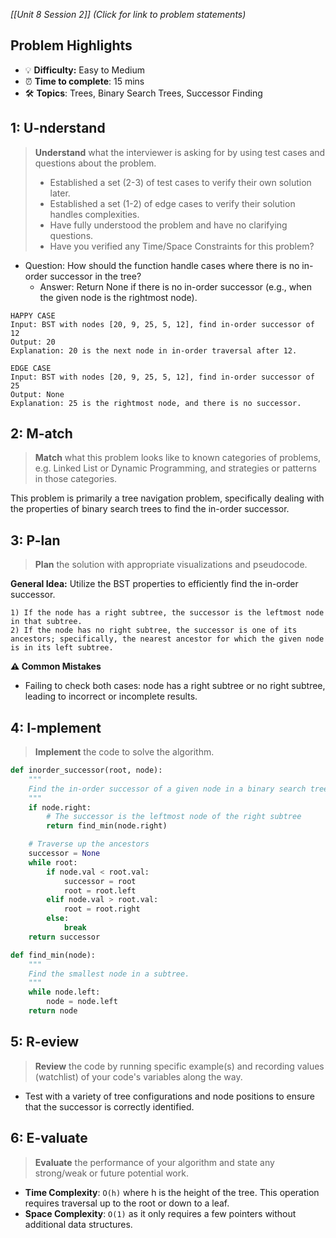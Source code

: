 *[[Unit 8 Session 2]] (Click for link to problem statements)*

## Problem Highlights

* 💡 **Difficulty:** Easy to Medium
* ⏰ **Time to complete**: 15 mins
* 🛠️ **Topics**: Trees, Binary Search Trees, Successor Finding
    
## 1: U-nderstand

> **Understand** what the interviewer is asking for by using test cases and questions about the problem.
> - Established a set (2-3) of test cases to verify their own solution later.
> - Established a set (1-2) of edge cases to verify their solution handles complexities.
> - Have fully understood the problem and have no clarifying questions.
> - Have you verified any Time/Space Constraints for this problem?

- Question: How should the function handle cases where there is no in-order successor in the tree?
    - Answer: Return None if there is no in-order successor (e.g., when the given node is the rightmost node).

```
HAPPY CASE
Input: BST with nodes [20, 9, 25, 5, 12], find in-order successor of 12
Output: 20
Explanation: 20 is the next node in in-order traversal after 12.

EDGE CASE
Input: BST with nodes [20, 9, 25, 5, 12], find in-order successor of 25
Output: None
Explanation: 25 is the rightmost node, and there is no successor.
```

## 2: M-atch

> **Match** what this problem looks like to known categories of problems, e.g. Linked List or Dynamic Programming, and strategies or patterns in those categories.

This problem is primarily a tree navigation problem, specifically dealing with the properties of binary search trees to find the in-order successor.

## 3: P-lan

> **Plan** the solution with appropriate visualizations and pseudocode.

**General Idea:** Utilize the BST properties to efficiently find the in-order successor.

```
1) If the node has a right subtree, the successor is the leftmost node in that subtree.
2) If the node has no right subtree, the successor is one of its ancestors; specifically, the nearest ancestor for which the given node is in its left subtree.
```

**⚠️ Common Mistakes**

- Failing to check both cases: node has a right subtree or no right subtree, leading to incorrect or incomplete results.

## 4: I-mplement

> **Implement** the code to solve the algorithm.

```python
def inorder_successor(root, node):
    """
    Find the in-order successor of a given node in a binary search tree.
    """
    if node.right:
        # The successor is the leftmost node of the right subtree
        return find_min(node.right)

    # Traverse up the ancestors
    successor = None
    while root:
        if node.val < root.val:
            successor = root
            root = root.left
        elif node.val > root.val:
            root = root.right
        else:
            break
    return successor

def find_min(node):
    """
    Find the smallest node in a subtree.
    """
    while node.left:
        node = node.left
    return node
```

## 5: R-eview

> **Review** the code by running specific example(s) and recording values (watchlist) of your code's variables along the way.

- Test with a variety of tree configurations and node positions to ensure that the successor is correctly identified.

## 6: E-valuate

> **Evaluate** the performance of your algorithm and state any strong/weak or future potential work.

* **Time Complexity**: `O(h)` where h is the height of the tree. This operation requires traversal up to the root or down to a leaf.
* **Space Complexity**: `O(1)` as it only requires a few pointers without additional data structures.
